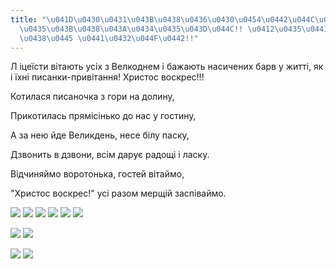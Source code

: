 ```yaml
---
title: "\u041D\u0430\u0431\u043B\u0438\u0436\u0430\u0454\u0442\u044C\u0441\u044F \u0412\
  \u0435\u043B\u0438\u043A\u0434\u0435\u043D\u044C!! \u0412\u0435\u0441\u0435\u043B\
  \u0438\u0445 \u0441\u0432\u044F\u0442!!"
---
```

Л
іцеїсти вітають усіх з Велкоднем і бажають насичених барв у житті, як і їхні писанки-привітання! Христос воскрес!!!

Котилася писаночка з гори на долину,

Прикотилась прямісінько до нас у гостину,

А за нею йде Великдень, несе білу паску,

Дзвонить в дзвони, всім дарує радощі і ласку.

Відчиняймо воротонька, гостей вітаймо,

"Христос воскрес!" усі разом мерщій заспіваймо.

![](/files/наближається-великде-1.jpg)
![](/files/наближається-великде-6.jpg)
![](/files/наближається-великде-5.jpg)
![](/files/наближається-великде-4.jpg)
![](/files/наближається-великде-3.jpg)
![](/files/наближається-великде-2.jpg)

![](/files/наближається-великде-7.jpg)
![](/files/наближається-великде-8.jpg)

![](/files/наближається-великде-9.jpg)
![](/files/наближається-великде-10.jpg)